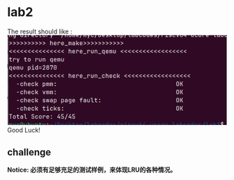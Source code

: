 # lab2
The result should like :
![result](./lab3-result.png)
Good Luck!

## challenge
**Notice: 必须有足够充足的测试样例，来体现LRU的各种情况。**


